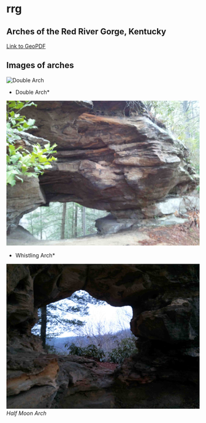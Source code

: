 # rrg
## Arches of the Red River Gorge, Kentucky

[Link to GeoPDF](basemap/RRG_arches.pdf)

## Images of arches 

![Double Arch ](https://www.backpacker.com/.image/c_limit%2Ccs_srgb%2Cq_auto:good%2Cw_700/MTcwNTM5NzA0MDUwMDAxNTk4/double-arch.webp)
* Double Arch*


![Whistling Arch](graphics/whistling-arch.jpg)
* Whistling Arch*

![Half Moon Arch](graphics/half-moon-arch.jpg)
*Half Moon Arch*
